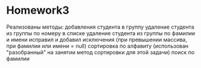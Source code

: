 # Homework3
Реализованы методы:
добавления студента в группу 
удаление студента из группы по номеру в списке 
удаление студента из группы по фамилии и имени
исправил и добавил исключения (при превышении массива, при фамилии или имени = null)
сортировка по алфавиту (использован "разобранный" на занятии метод сортировки для этой задачи)
поиск по фамилии

